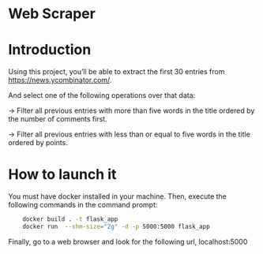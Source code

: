 # Web Scraper

# Introduction

Using this project, you’ll be able to extract the first 30 entries from https://news.ycombinator.com/.

And select one of the following operations over that data:

-> Filter all previous entries with more than five words in the title ordered by the number of comments first.

-> Filter all previous entries with less than or equal to five words in the title ordered by points.

# How to launch it

You must have docker installed in your machine. Then, execute the following commands in the command prompt:

```Bash
    docker build . -t flask_app
    docker run  --shm-size="2g" -d -p 5000:5000 flask_app
```

Finally, go to a web browser and look for the following url, localhost:5000
